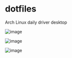 # dotfiles
Arch Linux daily driver desktop 

![image](https://github.com/ggneilc/dotfiles/assets/123151056/c149af94-2e5a-4d7c-bce6-bbec919c38d1)

![image](https://github.com/ggneilc/dotfiles/assets/123151056/85ea98af-1ba9-41bf-8a78-f2d45268020f)

![image](https://github.com/ggneilc/dotfiles/assets/123151056/44326606-4603-491d-b514-8b0354bd7262)
